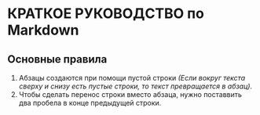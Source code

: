 # КРАТКОЕ РУКОВОДСТВО по Markdown #  
## Основные правила ##  
1. Абзацы создаются при помощи пустой строки *(Если вокруг текста сверху и снизу есть пустые строки, то текст превращается в абзац).*
2. Чтобы сделать перенос строки вместо абзаца, нужно поставвить два пробела в конце предыдущей строки.
